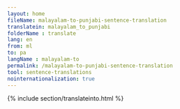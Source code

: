 ```yaml
---
layout: home
fileName: malayalam-to-punjabi-sentence-translation
translatein: malayalam_to_punjabi
folderName : translate
lang: en
from: ml
to: pa
langName : malayalam-to
permalink: /malayalam-to-punjabi-sentence-translation
tool: sentence-translations
nointernationalization: true
---
```

{% include section/translateinto.html %}
